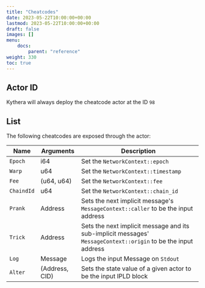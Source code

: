 ```yaml
---
title: "Cheatcodes"
date: 2023-05-22T10:00:00+00:00
lastmod: 2023-05-22T10:00:00+00:00
draft: false
images: []
menu:
    docs:
        parent: "reference"
weight: 330
toc: true
---
```


## Actor ID

Kythera will always deploy the cheatcode actor at the ID `98`

## List

The following cheatcodes are exposed through the actor:

| Name       | Arguments      | Description                                                                                                    |
|------------|----------------|----------------------------------------------------------------------------------------------------------------|
| `Epoch`    | i64            | Set the `NetworkContext::epoch`                                                                                |
| `Warp`     | u64            | Set the `NetworkContext::timestamp`                                                                            |
| `Fee`      | (u64, u64)     | Set the `NetworkContext::fee`                                                                                  |
| `ChaindId` | u64            | Set the `NetworkContext::chain_id`                                                                             |
| `Prank`    | Address        | Sets the next implicit message's `MessageContext::caller` to be the input address                              |
| `Trick`    | Address        | Sets the next implicit message and its sub-implicit messages' `MessageContext::origin` to be the input address |
| `Log`      | Message        | Logs the input Message on `Stdout`                                                                             |
| `Alter`    | (Address, CID) | Sets the state value of a given actor to be the input IPLD block                                               |
